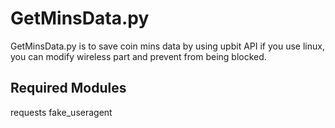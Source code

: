 # GetMinsData.py

GetMinsData.py is to save coin mins data by using upbit API
if you use linux, you can modify wireless part and prevent from being blocked.

## Required Modules
requests
fake_useragent
